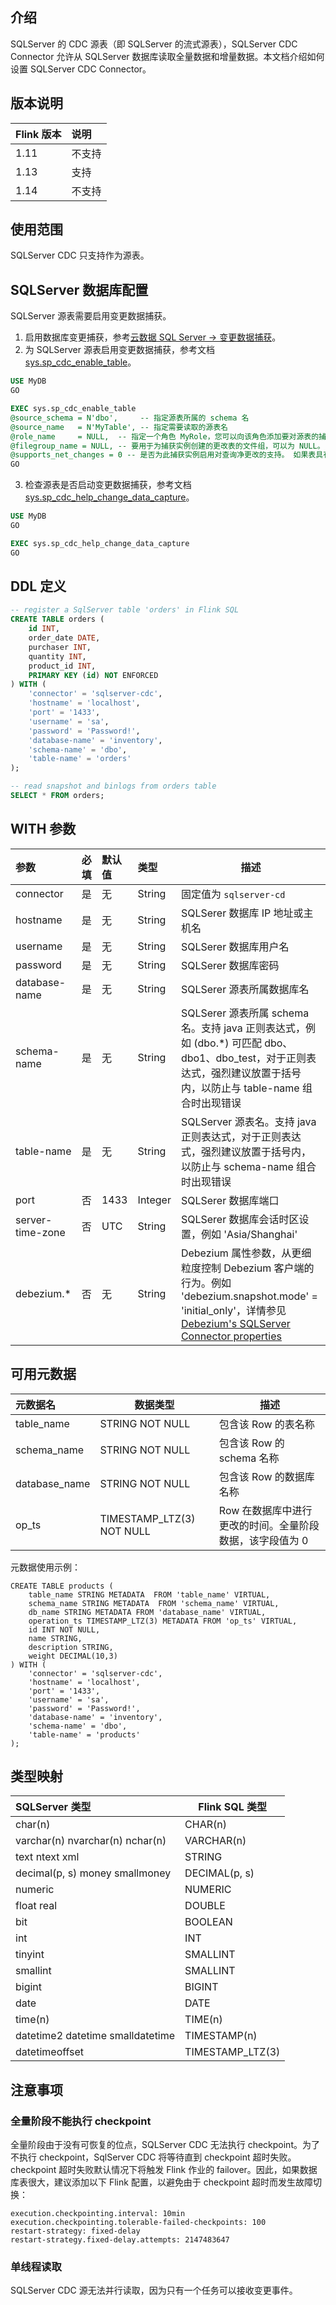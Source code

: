 ## 介绍

SQLServer 的 CDC 源表（即 SQLServer 的流式源表），SQLServer CDC Connector 允许从 SQLServer 数据库读取全量数据和增量数据。本文档介绍如何设置 SQLServer CDC Connector。

## 版本说明

| Flink 版本 | 说明   |
| :-------- | :----- |
| 1.11      | 不支持 | 
| 1.13      | 支持   |
| 1.14      | 不支持 |

## 使用范围

SQLServer CDC 只支持作为源表。

## SQLServer 数据库配置

SQLServer 源表需要启用变更数据捕获。
1. 启用数据库变更捕获，参考[云数据 SQL Server -> 变更数据捕获](https://cloud.tencent.com/document/product/238/59259)。
1. 为 SQLServer 源表启用变更数据捕获，参考文档 [sys.sp_cdc_enable_table](https://learn.microsoft.com/zh-cn/sql/relational-databases/system-stored-procedures/sys-sp-cdc-enable-table-transact-sql?view=sql-server-ver16)。

```sql
USE MyDB
GO

EXEC sys.sp_cdc_enable_table
@source_schema = N'dbo',     -- 指定源表所属的 schema 名
@source_name   = N'MyTable', -- 指定需要读取的源表名
@role_name     = NULL,  -- 指定一个角色 MyRole，您可以向该角色添加要对源表的捕获列授予 SELECT 权限的用户。sysadmin 或 db_owner 角色的用户也可以访问指定的源表。将 @role_name 的值设置为 NULL，以仅允许使用 sysadmin 或 db_owner 中的用户。
@filegroup_name = NULL, -- 要用于为捕获实例创建的更改表的文件组，可以为 NULL。 如果指定，则必须为当前数据库定义 filegroup_name 。 如果为 NULL，则使用默认文件组。
@supports_net_changes = 0 -- 是否为此捕获实例启用对查询净更改的支持。 如果表具有主键或表具有使用 @index_name 参数标识的唯一索引，则supports_net_changes 默认值为 1。 否则，该参数默认为 0。如果为 0，则只生成查询所有更改的支持函数。如果为 1，则还会生成查询净更改所需的函数。如果 supports_net_changes 设置为 1，则必须指定 index_name ，或者源表必须具有定义的主键。
GO
```

3. 检查源表是否启动变更数据捕获，参考文档 [sys.sp_cdc_help_change_data_capture](https://learn.microsoft.com/zh-cn/sql/relational-databases/system-stored-procedures/sys-sp-cdc-help-change-data-capture-transact-sql?view=sql-server-ver16)。

```sql
USE MyDB
GO

EXEC sys.sp_cdc_help_change_data_capture
GO
```



## DDL 定义

```sql
-- register a SqlServer table 'orders' in Flink SQL
CREATE TABLE orders (
    id INT,
    order_date DATE,
    purchaser INT,
    quantity INT,
    product_id INT,
    PRIMARY KEY (id) NOT ENFORCED
) WITH (
    'connector' = 'sqlserver-cdc',
    'hostname' = 'localhost',
    'port' = '1433',
    'username' = 'sa',
    'password' = 'Password!',
    'database-name' = 'inventory',
    'schema-name' = 'dbo',
    'table-name' = 'orders'
);

-- read snapshot and binlogs from orders table
SELECT * FROM orders;
```

## WITH 参数

| 参数                      | 必填                                            | 默认值 | 类型 | 描述                    |
| :------------------------ | :----------------------------------------------------------- | :------- | :------------------------ | ------------------------- |
| connector                 | 是                                          | 无      | String | 固定值为 `sqlserver-cd` |
| hostname         | 是   | 无     | String  | SQLSerer 数据库 IP 地址或主机名                              |
| username         | 是   | 无     | String  | SQLSerer 数据库用户名                                        |
| password         | 是   | 无     | String  | SQLSerer 数据库密码                                          |
| database-name    | 是   | 无     | String  | SQLSerer 源表所属数据库名                                    |
| schema-name      | 是   | 无     | String  | SQLSerer 源表所属 schema 名。支持 java 正则表达式，例如 (dbo.*) 可匹配 dbo、dbo1、dbo_test，对于正则表达式，强烈建议放置于括号内，以防止与 table-name 组合时出现错误 |
| table-name       | 是   | 无     | String  | SQLServer 源表名。支持 java 正则表达式，对于正则表达式，强烈建议放置于括号内，以防止与 schema-name 组合时出现错误 |
| port             | 否   | 1433   | Integer | SQLSerer 数据库端口                                          |
| server-time-zone | 否   | UTC    | String  | SQLSerer 数据库会话时区设置，例如 'Asia/Shanghai'            |
| debezium.*       | 否   | 无     | String  | Debezium 属性参数，从更细粒度控制 Debezium 客户端的行为。例如 'debezium.snapshot.mode' = 'initial_only'，详情参见 [Debezium's SQLServer Connector properties](https://debezium.io/documentation/reference/1.6/connectors/sqlserver.html#sqlserver-required-connector-configuration-properties) |

## 可用元数据

| 元数据名      | 数据类型                  | 描述                                                     |
| :------------ | ------------------------- | -------------------------------------------------------- |
| table_name    | STRING NOT NULL           | 包含该 Row 的表名称                                      |
| schema_name   | STRING NOT NULL           | 包含该 Row 的 schema 名称                                |
| database_name | STRING NOT NULL           | 包含该 Row 的数据库名称                                  |
| op_ts         | TIMESTAMP_LTZ(3) NOT NULL | Row 在数据库中进行更改的时间。全量阶段数据，该字段值为 0 |

元数据使用示例：

```
CREATE TABLE products (
    table_name STRING METADATA  FROM 'table_name' VIRTUAL,
    schema_name STRING METADATA  FROM 'schema_name' VIRTUAL,
    db_name STRING METADATA FROM 'database_name' VIRTUAL,
    operation_ts TIMESTAMP_LTZ(3) METADATA FROM 'op_ts' VIRTUAL,
    id INT NOT NULL,
    name STRING,
    description STRING,
    weight DECIMAL(10,3)
) WITH (
    'connector' = 'sqlserver-cdc',
    'hostname' = 'localhost',
    'port' = '1433',
    'username' = 'sa',
    'password' = 'Password!',
    'database-name' = 'inventory',
    'schema-name' = 'dbo',
    'table-name' = 'products'
);
```

## 类型映射

| SQLServer 类型                   | Flink SQL 类型   |
| :------------------------------- | ---------------- |
| char(n)                          | CHAR(n)          |
| varchar(n) nvarchar(n) nchar(n)  | VARCHAR(n)       |
| text ntext xml                   | STRING           |
| decimal(p, s) money smallmoney   | DECIMAL(p, s)    |
| numeric                          | NUMERIC          |
| float real                       | DOUBLE           |
| bit                              | BOOLEAN          |
| int                              | INT              |
| tinyint                          | SMALLINT         |
| smallint                         | SMALLINT         |
| bigint                           | BIGINT           |
| date                             | DATE             |
| time(n)                          | TIME(n)          |
| datetime2 datetime smalldatetime | TIMESTAMP(n)     |
| datetimeoffset                   | TIMESTAMP_LTZ(3) |

## 注意事项

### 全量阶段不能执行 checkpoint
全量阶段由于没有可恢复的位点，SQLServer CDC 无法执行 checkpoint。为了不执行 checkpoint，SqlServer CDC 将等待直到 checkpoint 超时失败。checkpoint 超时失败默认情况下将触发 Flink 作业的 failover。因此，如果数据库表很大，建议添加以下 Flink 配置，以避免由于 checkpoint 超时而发生故障切换：
```
execution.checkpointing.interval: 10min
execution.checkpointing.tolerable-failed-checkpoints: 100
restart-strategy: fixed-delay
restart-strategy.fixed-delay.attempts: 2147483647
```

### 单线程读取

SQLServer CDC 源无法并行读取，因为只有一个任务可以接收变更事件。
